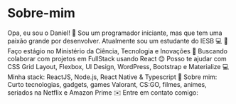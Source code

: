 # Sobre-mim
Opa, eu sou o Daniel! 🤙 Sou um programador iniciante, mas que tem uma paixão grande por desenvolver. Atualmente sou um estudante do IESB 💻  🚀   Faço estágio no Ministério da Ciência, Tecnologia e Inovações 💜   Buscando colaborar com projetos em FullStack usando React 😊   Posso te ajudar com CSS Grid Layout, Flexbox, UI Design, WordPress, Bootstrap e Materialize 💻   Minha stack: ReactJS, Node.js, React Native &amp; Typescript 💬   Sobre mim: Curto tecnologias, gadgets, games Valorant, CS:GO, filmes, animes, seriados na Netflix e Amazon Prime ✉️   Entre em contato comigo:
